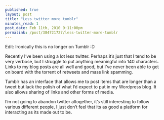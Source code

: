 ```yaml
---
published: true
layout: post
title: "Less twitter more tumblr"
minutes_read: 1
post_date: Feb 11th, 2010 9:11:00pm
permalink: /post/384721727/less-twitter-more-tumblr
---
```


Edit: Ironically this is no longer on Tumblr :D

Recently I’ve been using a lot less twitter. Perhaps it’s just that I tend to be very verbose, but I struggle to put anything meaningful into 140 characters. Links to my blog posts are all well and good, but I’ve never been able to get on board with the torrent of retweets and mass link spamming.

Tumblr has an interface that allows me to post items that are longer than a tweet but lack the polish of what I’d expect to put in my Wordpress blog. It also allows sharing of links and other forms of media.

I’m not going to abandon twitter altogether, it’s still interesting to follow various different people, I just don’t feel that its as good a platform for interacting as its made out to be.
